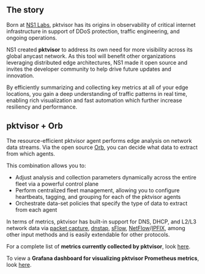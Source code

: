 
## The story
Born at [NS1 Labs](https://ns1.com/labs), pktvisor has its origins in observability of critical internet infrastructure in support of DDoS protection, traffic
engineering, and ongoing operations. 

NS1 created **pktvisor** to address its own need for more visibility across its global anycast network. As this tool will benefit other organizations leveraging distributed edge architectures, NS1 made it open source and invites the developer community to help drive future updates and innovation.

By efficiently summarizing and collecting key metrics at all of your edge locations, you gain a deep understanding of traffic patterns in real time, enabling rich visualization and fast automation which further increase resiliency and performance.


## pktvisor + Orb
The resource-efficient pktvisor agent performs edge analysis on network data streams. Via the open source [Orb](https://getorb.io/), you can decide what data to extract from which agents.

This combination allows you to:

- Adjust analysis and collection parameters dynamically across the entire fleet via a powerful control plane
- Perform centralized fleet management, allowing you to configure heartbeats, tagging, and grouping for each of the pktvisor agents
- Orchestrate data-set policies that specify the type of data to extract from each agent

In terms of metrics, pktvisor has built-in support for DNS, DHCP, and L2/L3 network data via [packet capture](https://en.wikipedia.org/wiki/Packet_analyzer), [dnstap](https://dnstap.info/), [sFlow](https://en.wikipedia.org/wiki/SFlow), [NetFlow](https://en.wikipedia.org/wiki/NetFlow)/[IPFIX](https://en.wikipedia.org/wiki/IP_Flow_Information_Export), among other input methods and is easily extendable 
for other protocols.
 
For a complete list of **metrics currently collected by pktvisor**, look [here](https://github.com/ns1labs/pktvisor/wiki/Current-Metrics).

To view a **Grafana dashboard for visualizing pktvisor Prometheus metrics**, look [here](https://grafana.com/grafana/dashboards/14221).
